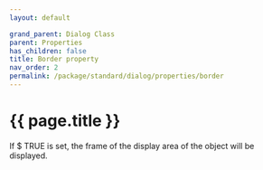 ```yaml
---
layout: default

grand_parent: Dialog Class
parent: Properties
has_children: false
title: Border property
nav_order: 2
permalink: /package/standard/dialog/properties/border
---
```

# {{ page.title }}


If $ TRUE is set, the frame of the display area of ​​the object will be displayed.